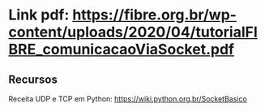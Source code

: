 # Link pdf: https://fibre.org.br/wp-content/uploads/2020/04/tutorialFIBRE_comunicacaoViaSocket.pdf


## Recursos

Receita UDP e TCP em Python: https://wiki.python.org.br/SocketBasico
